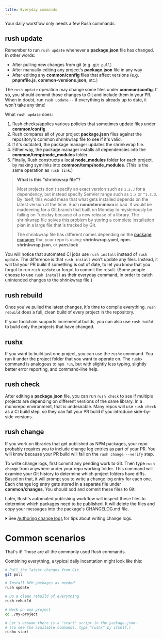 ```yaml
---
title: Everyday commands
---
```


Your daily workflow only needs a few Rush commands:

## rush update

Remember to run `rush update` whenever a **package.json** file has changed. In other words:

- After pulling new changes from git (e.g. `git pull`)
- After manually editing any project's **package.json** file in any way
- After editing any **common/config** files that affect versions (e.g. **pnpmfile.js**, **common-versions.json**, etc.)

The `rush update` operation may change some files under **common/config**. If so, you should commit those changes to Git and include them in your PR. When in doubt, run `rush update` -- if everything is already up to date, it won't take any time!

What `rush update` does:

1. Rush checks/applies various policies that sometimes update files under **common/config**.
2. Rush compares all of your project **package.json** files against the repository's common shrinkwrap file to see if it's valid.
3. If it's outdated, the package manager updates the shrinkwrap file.
4. Either way, the package manager installs all dependencies into the **common/temp/node_modules** folder.
5. Finally, Rush constructs a local **node_modules** folder for each project, by making symlinks into **common/temp/node_modules**. (This is the same operation as `rush link`.)

> **What is this "shrinkwrap file"?**
>
> Most projects don't specify an exact version such as `1.2.3` for a dependency, but instead specify SemVer range such as `1.x` or `^1.2.3`. By itself, this would mean that what gets installed depends on the latest version at the time. Such **nondeterminism** is bad: It would be maddening for a Git branch that built on Monday to mysteriously be failing on Tuesday because of a new release of a library. The shrinkwrap file solves this problem by storing a complete installation plan in a large file that is tracked by Git.
>
> The shrinkwrap file has different names depending on the [package manager](../../maintainer/package_managers) that your repo is using: **shrinkwrap.yaml**, **npm-shrinkwrap.json**, or **yarn.lock**

You will notice that automated CI jobs use `rush install` instead of `rush update`. The difference is that `rush install` won't update any files. Instead, it will fail your PR build if something is out of date, to let you know that you forgot to run `rush update` or forgot to commit the result. (Some people choose to use `rush install` as their everyday command, in order to catch unintended changes to the shrinkwrap file.)

## rush rebuild

Once you've pulled the latest changes, it's time to compile everything. `rush rebuild` does a full, clean build of every project in the repository.

If your toolchain supports incremental builds, you can also use `rush build` to build only the projects that have changed.

## rushx

If you want to build just one project, you can use the `rushx` command. You run it under the project folder that you want to operate on. The `rushx` command is analogous to `npm run`, but with slightly less typing, slightly better error reporting, and command-line help.

## rush check

After editing a **package.json** file, you can run `rush check` to see if multiple projects are depending on different versions of the same library. In a monorepo environment, that is undesirable. Many repos will use `rush check` as a CI build step, so they can fail your PR build if you introduce side-by-side versions.

## rush change

If you work on libraries that get published as NPM packages, your repo probably requires you to include change log entries as part of your PR. You will know because your PR build will fail on the `rush change --verify` step.

To write change logs, first commit any pending work to Git. Then type `rush change` from anywhere under your repo working folder. This command will examine your Git history to determine which project folders have diffs. Based on that, it will prompt you to write a change log entry for each one. Each change log entry gets stored in a separate file under **common/changes**. You should add and commit these files to Git.

Later, Rush's automated publishing workflow will inspect these files to determine which packages need to be published. It will delete the files and copy your messages into the package's CHANGELOG.md file.

⏵ See [Authoring change logs](../../best_practices/change_logs) for tips about writing change logs.

# Common scenarios

That's it! Those are all the commonly used Rush commands.

Combining everything, a typical daily incantation might look like this:

```bash
# Pull the latest changes from Git
git pull

# Install NPM packages as needed
rush update

# Do a clean rebuild of everything
rush rebuild

# Work on one project
cd ./my-project

# Let's assume there is a "start" script in the package.json.
# (To see the available commands, type "rushx" by itself.)
rushx start
```
